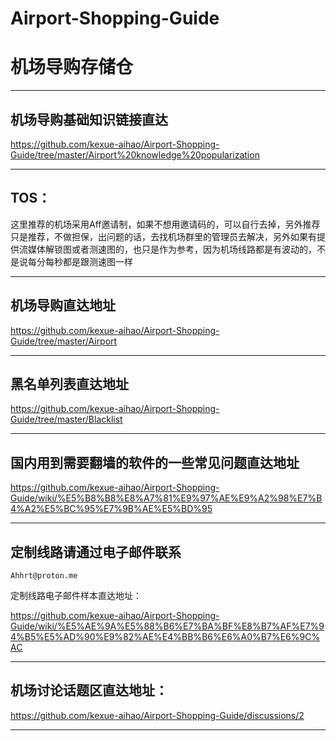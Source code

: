 # Airport-Shopping-Guide

# 机场导购存储仓

-------------------------------

## 机场导购基础知识链接直达

https://github.com/kexue-aihao/Airport-Shopping-Guide/tree/master/Airport%20knowledge%20popularization

-------------------------------

## TOS：

这里推荐的机场采用Aff邀请制，如果不想用邀请码的，可以自行去掉，另外推荐只是推荐，不做担保，出问题的话，去找机场群里的管理员去解决，另外如果有提供流媒体解锁图或者测速图的，也只是作为参考，因为机场线路都是有波动的，不是说每分每秒都是跟测速图一样

-------------------------------

## 机场导购直达地址

https://github.com/kexue-aihao/Airport-Shopping-Guide/tree/master/Airport

-------------------------------

## 黑名单列表直达地址

https://github.com/kexue-aihao/Airport-Shopping-Guide/tree/master/Blacklist

-------------------------------

## 国内用到需要翻墙的软件的一些常见问题直达地址

https://github.com/kexue-aihao/Airport-Shopping-Guide/wiki/%E5%B8%B8%E8%A7%81%E9%97%AE%E9%A2%98%E7%B4%A2%E5%BC%95%E7%9B%AE%E5%BD%95

-------------------------------

## 定制线路请通过电子邮件联系

    Ahhrt@proton.me

定制线路电子邮件样本直达地址：

https://github.com/kexue-aihao/Airport-Shopping-Guide/wiki/%E5%AE%9A%E5%88%B6%E7%BA%BF%E8%B7%AF%E7%94%B5%E5%AD%90%E9%82%AE%E4%BB%B6%E6%A0%B7%E6%9C%AC

-------------------------------

## 机场讨论话题区直达地址：

https://github.com/kexue-aihao/Airport-Shopping-Guide/discussions/2

-------------------------------
